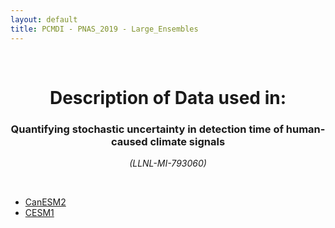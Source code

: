 ```yaml
---
layout: default
title: PCMDI - PNAS_2019 - Large_Ensembles
---
```


<br>
<center>
    <p>
        <h1>Description of Data used in:</h1>
        <h3>Quantifying stochastic uncertainty in detection time of human-caused climate signals</h3>
    </p>
    <p><em>(LLNL-MI-793060)</em></p>
</center>
<br>

* [CanESM2](CanESM2/index.html)
* [CESM1](CESM1/index.html)